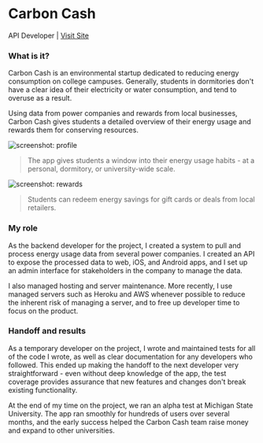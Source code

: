 # Carbon Cash

API Developer | [Visit Site](http://carboncash.co/)

### What is it?

Carbon Cash is an environmental startup dedicated to reducing energy consumption
on college campuses. Generally, students in dormitories don't have a clear idea
of their electricity or water consumption, and tend to overuse as a result.

Using data from power companies and rewards from local businesses,
Carbon Cash gives students a detailed overview of their energy usage
and rewards them for conserving resources.

<div class="screenshots">
  <aside class="screenshot">
    <img alt="screenshot: profile" src="/projects/carbon_cash/profile.jpg" />
    <blockquote>
      The app gives students a window into their energy usage habits -
      at a personal, dormitory, or university-wide scale.
    </blockquote>
  </aside>

  <aside class="screenshot">
    <img alt="screenshot: rewards" src="/projects/carbon_cash/rewards.jpg" />
    <blockquote>
      Students can redeem energy savings for gift cards or deals
      from local retailers.
    </blockquote>
  </aside>
</div>

### My role

As the backend developer for the project, I created a system to pull and process
energy usage data from several power companies. I created an API to expose the
processed data to web, iOS, and Android apps, and I set up an admin interface
for stakeholders in the company to manage the data.

I also managed hosting and server maintenance.
More recently, I use managed servers such as Heroku and AWS whenever possible
to reduce the inherent risk of managing a server,
and to free up developer time to focus on the product.

### Handoff and results

As a temporary developer on the project,
I wrote and maintained tests for all of the code I wrote,
as well as clear documentation for any developers who followed.
This ended up making the handoff to the next developer very straightforward -
even without deep knowledge of the app, the test coverage provides assurance
that new features and changes don't break existing functionality.

At the end of my time on the project,
we ran an alpha test at Michigan State University.
The app ran smoothly for hundreds of users over several months,
and the early success helped the Carbon Cash team raise money
and expand to other universities.
